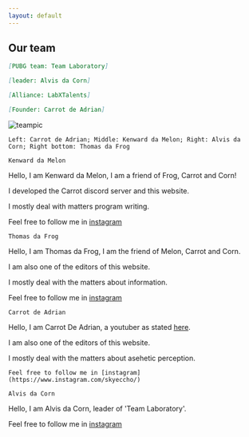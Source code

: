```yaml
---
layout: default 
--- 
```


## Our team

```md
[PUBG team: Team Laboratory]

[leader: Alvis da Corn]
```
```md
[Alliance: LabXTalents]

[Founder: Carrot de Adrian]
```

![teampic](https://user-images.githubusercontent.com/77493028/104924892-0add9080-59d9-11eb-91a3-ed00fd0428d2.jpeg)

`Left: Carrot de Adrian; Middle: Kenward da Melon; Right: Alvis da Corn; Right bottom: Thomas da Frog`

  `Kenward da Melon`
  
  Hello, I am Kenward da Melon, I am a friend of Frog, Carrot and Corn!
  
  I developed the Carrot discord server and this website.
  
  I mostly deal with matters program writing.
  
  Feel free to follow me in [instagram](https://www.instagram.com/kenwardc_1122/)

  
  `Thomas da Frog`
  
  Hello, I am Thomas da Frog, I am the friend of Melon, Carrot and Corn.
  
  I am also one of the editors of this website.
  
  I mostly deal with the matters about information. 
  
  Feel free to follow me in [instagram](https://www.instagram.com/thomasng.203/)
  
  
  `Carrot de Adrian`

  Hello, I am Carrot De Adrian, a youtuber as stated [here](https://itzcoolllllll.github.io/carrot/index).
  
  I am also one of the editors of this website.
  
  I mostly deal with the matters about asehetic perception.
  
  `Feel free to follow me in [instagram](https://www.instagram.com/skyeccho/)`
 
  
  `Alvis da Corn`
  
  Hello, I am Alvis da Corn, leader of 'Team Laboratory'.
  
  Feel free to follow me in [instagram](https://www.instagram.com/yshalvis06/)
  
